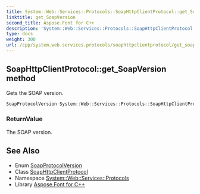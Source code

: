 ```yaml
---
title: System::Web::Services::Protocols::SoapHttpClientProtocol::get_SoapVersion method
linktitle: get_SoapVersion
second_title: Aspose.Font for C++
description: 'System::Web::Services::Protocols::SoapHttpClientProtocol::get_SoapVersion method. Gets the SOAP version in C++.'
type: docs
weight: 300
url: /cpp/system.web.services.protocols/soaphttpclientprotocol/get_soapversion/
---
```

## SoapHttpClientProtocol::get_SoapVersion method


Gets the SOAP version.

```cpp
SoapProtocolVersion System::Web::Services::Protocols::SoapHttpClientProtocol::get_SoapVersion()
```


### ReturnValue

The SOAP version.

## See Also

* Enum [SoapProtocolVersion](../../soapprotocolversion/)
* Class [SoapHttpClientProtocol](../)
* Namespace [System::Web::Services::Protocols](../../)
* Library [Aspose.Font for C++](../../../)
